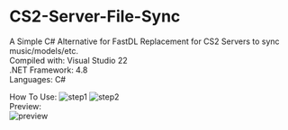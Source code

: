 # CS2-Server-File-Sync
A Simple C# Alternative for FastDL Replacement for CS2 Servers to sync music/models/etc.
<br>Compiled with: Visual Studio 22 
<br>.NET Framework: 4.8
<br>Languages: C#


How To Use:
![step1](https://github.com/KushKoyote/CS2-File-Sync/assets/134854424/ca10dfe5-2875-47a8-996a-1ebe0cdd5955)
![step2](https://github.com/KushKoyote/CS2-File-Sync/assets/134854424/d67f4045-d96d-4b03-83b6-f2a718f8a1e6)
<br>
Preview:<br>
![preview](https://github.com/KushKoyote/CS2-File-Sync/assets/134854424/04bf04f5-4fec-425d-907b-1a061e1ab723)
